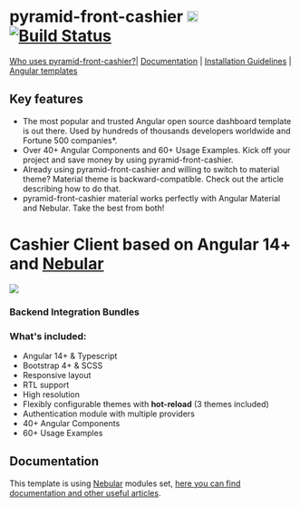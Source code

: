 # pyramid-front-cashier [<img src="https://i.imgur.com/oMcxwZ0.png" alt="Eva Design System" height="20px" />](https://eva.design?utm_campaign=eva_design%20-%20home%20-%20ngx_admin%20github%20readme&utm_source=ngx_admin&utm_medium=referral&utm_content=top_status_tile) [![Build Status](https://travis-ci.org/akveo/pyramid-front-cashier.svg?branch=master)](https://travis-ci.org/akveo/pyramid-front-cashier)

[Who uses pyramid-front-cashier?](https://github.com/akveo/pyramid-front-cashier/issues/1645)| [Documentation](https://akveo.github.io/pyramid-front-cashier?utm_campaign=ngx_admin%20-%20home%20-%20ngx_admin%20github%20readme&utm_source=ngx_admin&utm_medium=referral&utm_content=github_readme_documentation_link) | [Installation Guidelines](https://akveo.github.io/pyramid-front-cashier/docs/getting-started/what-is-ngxadmin?utm_campaign=ngx_admin%20-%20home%20-%20ngx_admin%20github%20readme&utm_source=ngx_admin&utm_medium=referral&utm_content=github_readme_installation_guidelines) | [Angular templates](https://www.akveo.com/templates?utm_campaign=services%20-%20github%20-%20templates&utm_source=ngx_admin&utm_medium=referral&utm_content=github%20readme%20top%20angular%20templates%20link)


## Key features

- The most popular and trusted Angular open source dashboard template is out there. Used by hundreds of thousands developers worldwide and Fortune 500 companies*.
- Over 40+ Angular Components and 60+ Usage Examples. Kick off your project and save money by using pyramid-front-cashier.
- Already using pyramid-front-cashier and willing to switch to material theme? Material theme is backward-compatible. Check out the article describing how to do that.
- pyramid-front-cashier material works perfectly with Angular Material and Nebular. Take the best from both!


# Cashier Client based on Angular 14+ and <a href="https://github.com/akveo/nebular">Nebular</a>
<a target="_blank" href=""><img src="https://dryuc24b85zbr.cloudfront.net/tes/resources/6393519/image?width=500&height=500&version=1421781576962"/></a>

### Backend Integration Bundles


### What's included:

- Angular 14+ & Typescript
- Bootstrap 4+ & SCSS
- Responsive layout
- RTL support
- High resolution
- Flexibly configurable themes with **hot-reload** (3 themes included)
- Authentication module with multiple providers
- 40+ Angular Components
- 60+ Usage Examples


## Documentation
This template is using [Nebular](https://github.com/akveo/nebular) modules set, [here you can find documentation and other useful articles](https://akveo.github.io/nebular/docs/guides/install-based-on-starter-kit?utm_campaign=nebular%20-%20docs%20-%20ngx_admin%20github%20readme&utm_source=ngx_admin&utm_medium=referral&utm_content=documentation_useful_articles).
